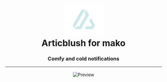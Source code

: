 <h1 align="center">
	<img src="https://github.com/articblush/.github/blob/main/src/articblush56.png" width="25%" alt="Logo"/><br/>
	Articblush for mako</a>
  </h1>

 <h3 align="center">Comfy and cold notifications</h3>

---

<p align="center">
<img src="https://media.discordapp.net/attachments/999280554241441832/1005925578953719959/unknown.png" alt="Preview" width="50%" align="center" />
</p>
